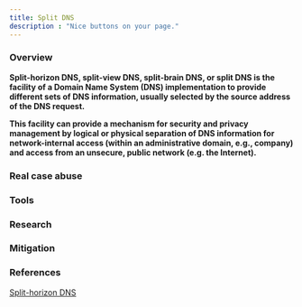 ```yaml
---
title: Split DNS
description : "Nice buttons on your page."
---
```


### Overview <a id="chapter-1"></a>

**Split-horizon DNS, split-view DNS, split-brain DNS, or split DNS is the facility of a Domain Name System (DNS) implementation to provide different sets of DNS information, usually selected by the source address of the DNS request.**

**This facility can provide a mechanism for security and privacy management by logical or physical separation of DNS information for network-internal access (within an administrative domain, e.g., company) and access from an unsecure, public network (e.g. the Internet).**

### Real case abuse<a id="chapter-2"></a>

### Tools <a id="chapter-3"></a>

### Research <a id="chapter-4"></a>

### Mitigation <a id="chapter-5"></a>

### References <a id="chapter-6"></a>

[Split-horizon DNS](https://en.wikipedia.org/wiki/Split-horizon_DNS)